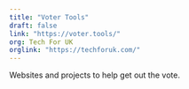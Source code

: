 ```yaml
---
title: "Voter Tools"
draft: false
link: "https://voter.tools/"
org: Tech For UK
orglink: "https://techforuk.com/"
---
```


Websites and projects to help get out the vote.

<!--more-->
